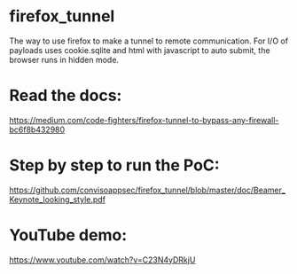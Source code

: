 # firefox_tunnel
The way to use firefox to make a tunnel to remote communication.
For I/O of payloads uses cookie.sqlite and html with javascript to auto submit, the browser runs in hidden mode.

# Read the docs:
https://medium.com/code-fighters/firefox-tunnel-to-bypass-any-firewall-bc6f8b432980


# Step by step to run the PoC:

https://github.com/convisoappsec/firefox_tunnel/blob/master/doc/Beamer_Keynote_looking_style.pdf

# YouTube demo:
https://www.youtube.com/watch?v=C23N4yDRkjU

